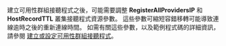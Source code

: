 建立可用性群組接聽程式之後，可能需要調整 **RegisterAllProvidersIP** 和 **HostRecordTTL** 叢集接聽程式資源參數。  這些參數可縮短容錯移轉可能導致連線逾時之後的重新連線時間。 如需有關這些參數，以及範例程式碼的詳細資訊，請參閱 [建立或設定可用性群組接聽程式](https://msdn.microsoft.com/library/hh213080.aspx#MultiSubnetFailover)。

